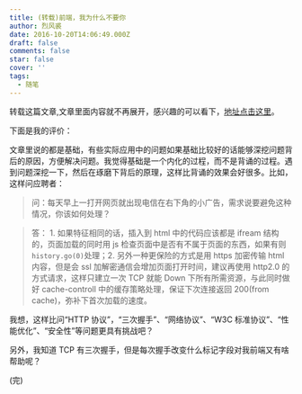 ```yaml
---
title: (转载)前端，我为什么不要你
author: 烈风裘
date: 2016-10-20T14:06:49.000Z
draft: false
comments: false
star: false
cover: ''
tags: 
  - 随笔
---
```


转载这篇文章,文章里面内容就不再展开，感兴趣的可以看下，[地址点击这里](http://www.cnblogs.com/vans/p/4550356.html)。

下面是我的评价：

文章里说的都是基础，有些实际应用中的问题如果基础比较好的话能够深挖问题背后的原因，方便解决问题。我觉得基础是一个内化的过程，而不是背诵的过程。遇到问题深挖一下，然后在琢磨下背后的原理，这样比背诵的效果会好很多。比如，这样问应聘者：

> 问：每天早上一打开网页就出现电信在右下角的小广告，需求说要避免这种情况，你该如何处理？

> 答： 1. 如果特征相同的话，插入到 html 中的代码应该都是 ifream 结构的，页面加载的同时用 js 检查页面中是否有不属于页面的东西，如果有则`history.go(0)`处理；2. 另外一种更保险的方式是用 https 加密传输 html 内容，但是会 ssl 加解密通信会增加页面打开时间，建议再使用 http2.0 的方式请求，这样只建立一次 TCP 就能 Down 下所有所需资源，与此同时做好 cache-controll 中的缓存策略处理，保证下次连接返回 200(from cache)，弥补下首次加载的速度。

我想，这样比问“HTTP 协议”，“三次握手”、“网络协议”、“W3C 标准协议”、“性能优化”、“安全性”等问题更具有挑战吧？

另外，我知道 TCP 有三次握手，但是每次握手改变什么标记字段对我前端又有啥帮助呢？

(完)
